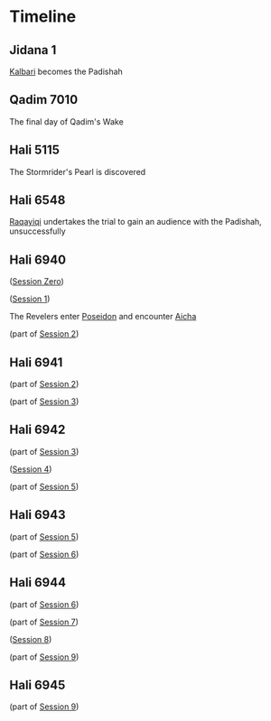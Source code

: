 # Timeline

## Jidana 1

[Kalbari](./NPCs/Kalbari.md) becomes the Padishah

## Qadim 7010

The final day of Qadim's Wake

## Hali 5115

The Stormrider's Pearl is discovered

## Hali 6548

[Raqayiqi](./NPCs/Laminites/Raqayiqi.md) undertakes the trial to gain an audience with the Padishah, unsuccessfully

## Hali 6940

([Session Zero](./Sessions/Session0.md))

([Session 1](./Sessions/Session1.md))

The Revelers enter [Poseidon](./World/Poseidon.md) and encounter [Aicha](./NPCs/Laminites/Aicha.md)

(part of [Session 2](./Sessions/Session2.md))

## Hali 6941

(part of [Session 2](./Sessions/Session2.md))

(part of [Session 3](./Sessions/Session3.md))

## Hali 6942

(part of [Session 3](./Sessions/Session3.md))

([Session 4](./Sessions/Session4.md))

(part of [Session 5](./Sessions/Session5.md))

## Hali 6943

(part of [Session 5](./Sessions/Session5.md))

(part of [Session 6](./Sessions/Session6.md))

## Hali 6944

(part of [Session 6](./Sessions/Session6.md))

(part of [Session 7](./Sessions/Session7.md))

([Session 8](./Sessions/Session8.md))

(part of [Session 9](./Sessions/Session9.md))

## Hali 6945

(part of [Session 9](./Sessions/Session9.md))
